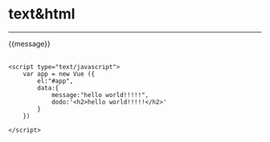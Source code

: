 <!DOCTYPE html>
<html lang="en">
<head>
    <meta charset="UTF-8">
    <script type="text/javascript" src="Vue.js"></script>
    <title>TEXT&HTML</title>
</head>
<body>
    <h1>text&html</h1>
    <hr>
    <div id="app">
        <span>{{message}}</span><!--弊端:网速慢的时候提前显示未渲染内容/script渲染出错时露出-->
        <br>
        <span v-text="message"></span><!--优点:网速慢或script出错时不会露出-->
        <br>
        <span v-html="dodo"></span><!--弊端:易引起xss攻击，尽量不用-->
    </div>

    <script type="text/javascript">
        var app = new Vue ({
            el:"#app",
            data:{
                message:"hello world!!!!!",
                dodo:'<h2>hello world!!!!!</h2>'
            }
        })
            
    </script>
</body>
</html>
